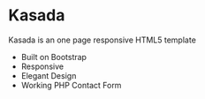 # Kasada
Kasada is an one page responsive HTML5 template

+ Built on Bootstrap
+ Responsive
+ Elegant Design
+ Working PHP Contact Form
